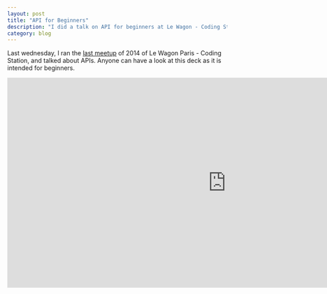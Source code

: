 ```yaml
---
layout: post
title: "API for Beginners"
description: "I did a talk on API for beginners at Le Wagon - Coding Station meetup"
category: blog
---
```


Last wednesday, I ran the [last meetup](http://www.meetup.com/Le-Wagon-Paris-Coding-Station/events/219193022/) of 2014 of Le Wagon Paris - Coding Station, and talked about APIs. Anyone can have a look at this deck as it is
intended for beginners.

<div class="uslide-container">
  <iframe width="1000" height="480" src="https://www.uslide.io/presentations/JCyHE0w8oEW5GNZXZik7PA/embed" frameborder="0" allowfullscreen></iframe>
</div>

<!-- <iframe src="//www.slideshare.net/slideshow/embed_code/42874896" class="slideshare" frameborder="0" marginwidth="0" marginheight="0" scrolling="no" style="border:1px solid #CCC; border-width:1px; margin-bottom:5px; max-width: 100%;" allowfullscreen> </iframe> <div style="margin-bottom:5px"> <strong> <a href="//fr.slideshare.net/ssaunier/api-for-beginners" title="API for Beginners" target="_blank">API for Beginners</a> </strong> from <strong><a href="//www.slideshare.net/ssaunier" target="_blank">Sébastien Saunier</a></strong> </div>

This talk has been recorded in Decembre 2014, at [Le Wagon](http://www.lewagon.org),
you can [watch it on Youtube (French)](https://www.youtube.com/watch?v=0FQ6w4CO5Nw).
 -->